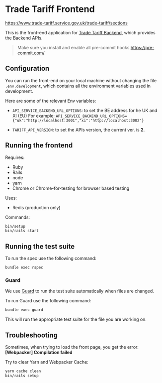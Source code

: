 # Trade Tariff Frontend

<https://www.trade-tariff.service.gov.uk/trade-tariff/sections>

This is the front-end application for [Trade Tariff Backend][backend],
which provides the Backend APIs.

> Make sure you install and enable all pre-commit hooks https://pre-commit.com/

## Configuration

You can run the front-end on your local machine without changing the file `.env.development`,
which contains all the environment variables used in development.

Here are some of the relevant Env variables:

- `API_SERVICE_BACKEND_URL_OPTIONS`: to set the BE address for he UK and XI (EU)
    For example: `API_SERVICE_BACKEND_URL_OPTIONS={"uk":"http://localhost:3001","xi":"http://localhost:3002"}`

- `TARIFF_API_VERSION`:  to set the APIs version, the current ver. is __2__.

## Running the frontend

Requires:

- Ruby
- Rails
- node
- yarn
- Chrome or Chrome-for-testing for browser based testing

Uses:

- Redis (production only)

Commands:

```sh
bin/setup
bin/rails start
```

## Running the test suite

To run the spec use the following command:

```sh
bundle exec rspec
```

### Guard

We use [Guard](https://github.com/guard/guard) to run the test suite automatically when files are changed.

To run Guard use the following command:

```sh
bundle exec guard
```

This will run the appropriate test suite for the file you are working on.

## Troubleshooting

Sometimes, when trying to load the front page, you get the error:
__[Webpacker] Compilation failed__

Try to clear Yarn and Webpacker Cache:

```sh
yarn cache clean
bin/rails setup
```

[backend]: https://github.com/trade-tariff/trade-tariff-backend


